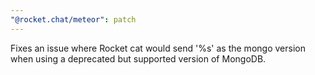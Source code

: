 ```yaml
---
"@rocket.chat/meteor": patch
---
```


Fixes an issue where Rocket cat would send '%s' as the mongo version when using a deprecated but supported version of MongoDB.
